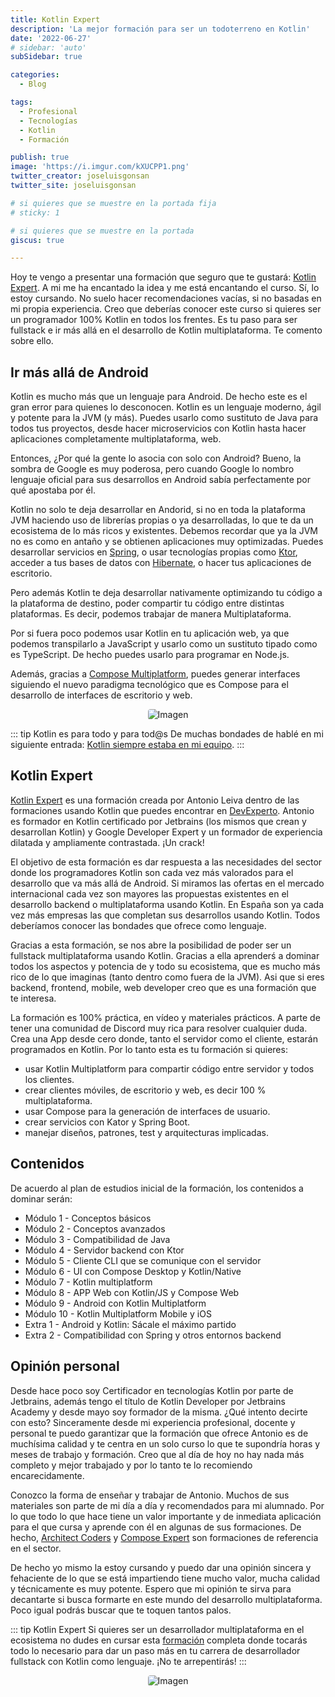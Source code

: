 ```yaml
---
title: Kotlin Expert
description: 'La mejor formación para ser un todoterreno en Kotlin'
date: '2022-06-27'
# sidebar: 'auto'
subSidebar: true

categories:
  - Blog

tags:
  - Profesional
  - Tecnologías
  - Kotlin
  - Formación

publish: true
image: 'https://i.imgur.com/kXUCPP1.png'
twitter_creator: joseluisgonsan
twitter_site: joseluisgonsan

# si quieres que se muestre en la portada fija
# sticky: 1

# si quieres que se muestre en la portada
giscus: true 

---
```

Hoy te vengo a presentar una formación que seguro que te gustará: [Kotlin Expert](https://kotlinexpert.com/). A mi me ha encantado la idea y me está encantando el curso. Sí, lo estoy cursando. No suelo hacer recomendaciones vacías, si no basadas en mi propia experiencia. Creo que deberías conocer este curso si quieres ser un programador 100% Kotlin en todos los frentes. Es tu paso para ser fullstack e ir más allá en el desarrollo de Kotlin multiplataforma. Te comento sobre ello.

<!-- more -->

## Ir más allá de Android
Kotlin es mucho más que un lenguaje para Android. De hecho este es el gran error para quienes lo desconocen. Kotlin es un lenguaje moderno, ágil y potente para la JVM (y más). Puedes usarlo como sustituto de Java para todos tus proyectos, desde hacer microservicios con Kotlin hasta hacer aplicaciones completamente multiplataforma, web.

Entonces, ¿Por qué la gente lo asocia con solo con Android? Bueno, la sombra de Google es muy poderosa, pero cuando Google lo nombro lenguaje oficial para sus desarrollos en Android sabía perfectamente por qué apostaba por él.

Kotlin no solo te deja desarrollar en Andorid, si no en toda la plataforma JVM haciendo uso de librerías propias o ya desarrolladas, lo que te da un ecosistema de lo más ricos y existentes. Debemos recordar que ya la JVM no es como en antaño y se obtienen aplicaciones muy optimizadas. Puedes desarrollar servicios en [Spring](https://spring.io/guides/tutorials/spring-boot-kotlin/), o usar tecnologías propias como [Ktor](https://ktor.io/), acceder a tus bases de datos con [Hibernate](https://www.baeldung.com/kotlin/jpa), o hacer tus aplicaciones de escritorio.

Pero además Kotlin te deja desarrollar nativamente optimizando tu código a la plataforma de destino, poder compartir tu código entre distintas plataformas. Es decir, podemos trabajar de manera Multiplataforma.

Por si fuera poco podemos usar Kotlin en tu aplicación web, ya que podemos transpilarlo a JavaScript y usarlo como un sustituto tipado como es TypeScript. De hecho puedes usarlo para programar en Node.js.

Además, gracias a [Compose Multiplatform](https://www.jetbrains.com/es-es/lp/compose-mpp/), puedes generar interfaces siguiendo el nuevo paradigma tecnológico que es Compose para el desarrollo de interfaces de escritorio y web.

<p style="text-align:center;">
<img loading="lazy" style="border-radius: 0.25rem;"
  src="https://miro.medium.com/max/1400/0*2ANzcAioIwSfyNep.png"
  alt="Imagen">
</p>

::: tip  <span class="iconify" data-icon="logos:kotlin-icon"></span> Kotlin es para todo y para tod@s
De muchas bondades de <span class="iconify" data-icon="logos:kotlin"></span> hablé en mi siguiente entrada: [Kotlin siempre estaba en mi equipo](../2021/2021-11-28-kotlin-en-mi-equipo.md).
:::

## Kotlin Expert
[Kotlin Expert](https://kotlinexpert.com/) es una formación creada por Antonio Leiva dentro de las formaciones usando Kotlin que puedes encontrar en [DevExperto](https://devexperto.com/). Antonio es formador en Kotlin certificado por Jetbrains (los mismos que crean y desarrollan Kotlin) y Google Developer Expert y un formador de experiencia dilatada y ampliamente contrastada. ¡Un crack!

El objetivo de esta formación es dar respuesta a las necesidades del sector donde los programadores Kotlin son cada vez más valorados para el desarrollo que va más allá de Android. Si miramos las ofertas en el mercado internacional cada vez son mayores las propuestas existentes en el desarrollo backend o multiplataforma usando Kotlin. En España son ya cada vez más empresas las que completan sus desarrollos usando Kotlin. Todos deberíamos conocer las bondades que ofrece como lenguaje.

Gracias a esta formación, se nos abre la posibilidad de poder ser un fullstack multiplataforma usando Kotlin. Gracias a ella aprenderś a dominar todos los aspectos y potencia de <span class="iconify" data-icon="logos:kotlin"></span> y todo su ecosistema, que es mucho más rico de lo que imaginas (tanto dentro como fuera de la JVM). Asi que si eres backend, frontend, mobile, web developer creo que es una formación que te interesa.

La formación es 100% práctica, en vídeo y materiales prácticos. A parte de tener una comunidad de Discord muy rica para resolver cualquier duda.
Crea una App desde cero donde, tanto el servidor como el cliente, estarán programados en Kotlin. Por lo tanto esta es tu formación si quieres:
- usar Kotlin Multiplatform para compartir código entre servidor y todos los clientes.
- crear clientes móviles, de escritorio y web, es decir 100 % multiplataforma.
- usar Compose para la generación de interfaces de usuario.
- crear servicios con Kator y Spring Boot.
- manejar diseños, patrones, test y arquitecturas implicadas.

## Contenidos
De acuerdo al plan de estudios inicial de la formación, los contenidos a dominar serán:
- Módulo 1 - Conceptos básicos
- Módulo 2 - Conceptos avanzados
- Módulo 3 - Compatibilidad de Java
- Módulo 4 - Servidor backend con Ktor
- Módulo 5 - Cliente CLI que se comunique con el servidor
- Módulo 6 - UI con Compose Desktop y Kotlin/Native
- Módulo 7 - Kotlin multiplatform
- Módulo 8 - APP Web con Kotlin/JS y Compose Web
- Módulo 9 - Android con Kotlin Multiplatform
- Módulo 10 - Kotlin Multiplatform Mobile y iOS
- Extra 1 - Android y Kotlin: Sácale el máximo partido
- Extra 2 - Compatibilidad con Spring y otros entornos backend

## Opinión personal
Desde hace poco soy Certificador en tecnologías Kotlin por parte de Jetbrains, además tengo el título de Kotlin Developer por Jetbrains Academy y desde mayo soy formador de la misma. ¿Qué intento decirte con esto? Sinceramente desde mi experiencia profesional, docente y personal te puedo garantizar que la formación que ofrece Antonio es de muchísima calidad y te centra en un solo curso lo que te supondría horas y meses de trabajo y formación. Creo que al día de hoy no hay nada más completo y mejor trabajado y por lo tanto te lo recomiendo encarecidamente.

Conozco la forma de enseñar y trabajar de Antonio. Muchos de sus materiales son parte de mi día a día y recomendados para mi alumnado. Por lo que todo lo que hace tiene un valor importante y de inmediata aplicación para el que cursa y aprende con él en algunas de sus formaciones. De hecho, [Architect Coders](https://architectcoders.com/) y [Compose Expert](https://compose.expert/) son formaciones de referencia en el sector.

De hecho yo mismo la estoy cursando y puedo dar una opinión sincera y fehaciente de lo que se está impartiendo tiene mucho valor, mucha calidad y técnicamente es muy potente. Espero que mi opinión te sirva para decantarte si busca formarte en este mundo del desarrollo multiplataforma. Poco igual podrás buscar que te toquen tantos palos.

::: tip  <span class="iconify" data-icon="logos:kotlin-icon"></span> Kotlin Expert
Si quieres ser un desarrollador multiplataforma en el ecosistema <span class="iconify" data-icon="logos:kotlin"></span> no dudes en cursar esta [formación](https://kotlinexpert.com/) completa donde tocarás todo lo necesario para dar un paso más en tu carrera de desarrollador fullstack con Kotlin como lenguaje. ¡No te arrepentirás!
:::

<p style="text-align:center;">
<img loading="lazy" style="border-radius: 0.25rem;"
  src="https://i.imgur.com/1CE4RoS.png"
  alt="Imagen">
</p>
